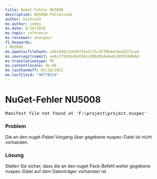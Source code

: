 ```yaml
---
title: NuGet-Fehler NU5008
description: NU5008-Fehlercode
author: mishra14
ms.author: jodou
ms.date: 8/14/2018
ms.topic: reference
ms.reviewer: anangaur
f1_keywords:
- NU5008
ms.openlocfilehash: a28c830131056fd1e2c75cd7f864dc9ed2372cad
ms.sourcegitcommit: ee6c3f203648a5561c809db54ebeb1d0f0598b68
ms.translationtype: MT
ms.contentlocale: de-DE
ms.lasthandoff: 01/26/2021
ms.locfileid: "98778524"
---
```

# <a name="nuget-error-nu5008"></a>NuGet-Fehler NU5008
<pre>Manifest file not found at 'F:\project\project.nuspec'</pre>

### <a name="issue"></a>Problem

Die an den nuget-Paket-Vorgang über gegebene nuspec-Datei ist nicht vorhanden.


### <a name="solution"></a>Lösung

Stellen Sie sicher, dass die an den nuget Pack-Befehl weiter gegebene nuspec-Datei auf dem Datenträger vorhanden ist


